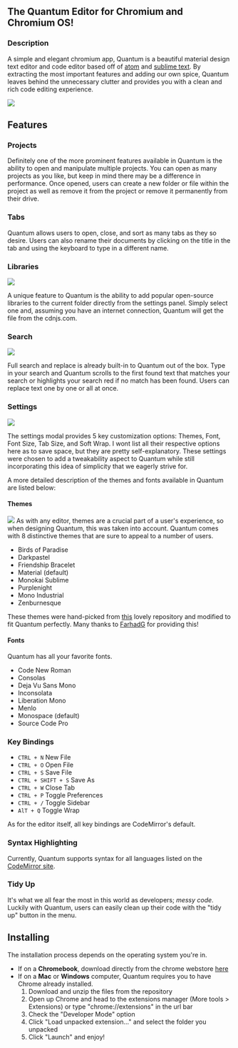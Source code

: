 ## The Quantum Editor for Chromium and Chromium OS!
### Description
A simple and elegant chromium app, Quantum is a beautiful material design text editor and code editor based off of [atom](https://atom.io/) and [sublime text](https://www.sublimetext.com/). By extracting the most important features and adding our own spice, Quantum leaves behind the unnecessary clutter and provides you with a clean and rich code editing experience.

<img src="https://lh3.googleusercontent.com/NmzwWOKirmtgBzWkqrvTYn94TmIG-9i8Apuqfivzps4liwbAH7fEkl8HQ2-SusQNuvLcyQHnn3NswbHZT14-Z6sbDQ=w640-h400-e365-rj-sc0x00ffffff">

## Features
### Projects
Definitely one of the more prominent features available in Quantum is the ability to open and manipulate multiple projects. You can open as many projects as you like, but keep in mind there may be a difference in performance. Once opened, users can create a new folder or file within the project as well as remove it from the project or remove it permanently from their drive. 
### Tabs
Quantum allows users to open, close, and sort as many tabs as they so desire. Users can also rename their documents by clicking on the title in the tab and using the keyboard to type in a different name.
### Libraries
<img src="https://lh3.googleusercontent.com/0xzdupvqmpxKxVQwpS_kG7GFdVQn7-P1M0nE5Rty356LvkoBPPkOFqNA479eJ-iVzZtvGE3-z9wYMAxEv6AEvIsGQA=w640-h400-e365-rj-sc0x00ffffff">

A unique feature to Quantum is the ability to add popular open-source libraries to the current folder directly from the settings panel. Simply select one and, assuming you have an internet connection, Quantum will get the file from the cdnjs.com.
### Search

<img src="https://lh3.googleusercontent.com/MnnECzu97eGtrXI0249jzExL91OAAvV5UAbrc7unbt-6xBBIdVZFt-eqsPVqOSskX7Cw-BH3rwyhss6fctwuX6yOHss=w640-h400-e365-rj-sc0x00ffffff">

Full search and replace is already built-in to Quantum out of the box. Type in your search and Quantum scrolls to the first found text that matches your search or highlights your search red if no match has been found. Users can replace text one by one or all at once.
### Settings
<img src="https://lh3.googleusercontent.com/YciafTTTa9IqvLBG8ipp80B6yGTqKd31_YSmcsNmTXkKImumNMtkt_r3HfmgMo30dGpAQcuXfHd1FRPScTykF97Ucw=w640-h400-e365-rj-sc0x00ffffff">

The settings modal provides 5 key customization options: Themes, Font, Font Size, Tab Size, and Soft Wrap. I wont list all their respective options here as to save space, but they are pretty self-explanatory. These settings were chosen to add a tweakability aspect to Quantum while still incorporating this idea of simplicity that we eagerly strive for.

A more detailed description of the themes and fonts available in Quantum are listed below:

#### Themes

<img src="https://lh3.googleusercontent.com/Yz6Cbt8NHn7r-aPEYfFfJ_nN-hji1IgchiQ9dpdgIkg_J7opo_L5mrm4v7uiM_kaJNvP0Jm2KHinrsxCn8Hve9hjGA=w640-h400-e365-rj-sc0x00ffffff">
As with any editor, themes are a crucial part of a user's experience, so when designing Quantum, this was taken into account. Quantum comes with 8 distinctive themes that are sure to appeal to a number of users.

- Birds of Paradise
- Darkpastel
- Friendship Bracelet
- Material (default)
- Monokai Sublime
- Purplenight
- Mono Industrial
- Zenburnesque

These themes were hand-picked from [this](https://github.com/FarhadG/code-mirror-themes) lovely repository and modified to fit Quantum perfectly. Many thanks to [FarhadG](https://github.com/FarhadG) for providing this!

#### Fonts
Quantum has all your favorite fonts.
- Code New Roman
- Consolas
- Deja Vu Sans Mono
- Inconsolata
- Liberation Mono
- Menlo
- Monospace (default)
- Source Code Pro

### Key Bindings
- <code>CTRL + N</code> New File
- <code>CTRL + O</code> Open File
- <code>CTRL + S</code> Save File
- <code>CTRL + SHIFT + S</code> Save As
- <code>CTRL + W</code> Close Tab
- <code>CTRL + P</code> Toggle Preferences
- <code>CTRL + /</code> Toggle Sidebar
- <code>AlT + Q</code> Toggle Wrap

As for the editor itself, all key bindings are CodeMirror's default.

### Syntax Highlighting
Currently, Quantum supports syntax for all languages listed on the [CodeMirror site](http://codemirror.net/mode/).
### Tidy Up
It's what we all fear the most in this world as developers; _messy code_. Luckily with Quantum, users can easily clean up their code with the "tidy up" button in the menu.

## Installing
The installation process depends on the operating system you're in. 
- If on a **Chromebook**, download directly from the chrome webstore [here](https://chrome.google.com/webstore/detail/quantum/hmnlklahndgbhdoclhdnoafhafbhmnkm)
- If on a **Mac** or **Windows** computer, Quantum requires you to have Chrome already installed.
  1. Download and unzip the files from the repository
  2. Open up Chrome and head to the extensions manager (More tools > Extensions) or type "chrome://extensions" in the url bar
  3. Check the "Developer Mode" option
  4. Click "Load unpacked extension..." and select the folder you unpacked
  5. Click "Launch" and enjoy!

